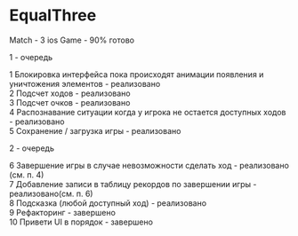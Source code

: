 # EqualThree
Match - 3 ios Game - 90% готово

1 - очередь

1 Блокировка интерфейса пока происходят анимации появления и уничтожения элементов - реализовано<br> 
2 Подсчет ходов  - реализовано <br>
3 Подсчет очков  - реализовано <br>
4 Распознавание ситуации когда у игрока не остается доступных ходов - реализовано<br>
5 Сохранение / загрузка игры - реализовано <br>



2 - очередь

6 Завершение игры в случае невозможности сделать ход - реализовано (см. п. 4)<br>
7 Добавление записи в таблицу рекордов по завершении игры - реализовано(см. п. 6)<br>
8 Подсказка (любой доступный ход) - реализовано <br>
9 Рефакторинг - завершено <br>
10 Привети UI в порядок - завершено<br>
